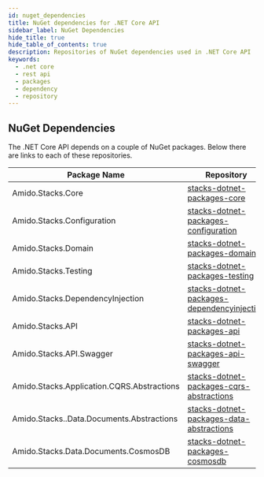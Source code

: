 ```yaml
---
id: nuget_dependencies
title: NuGet dependencies for .NET Core API
sidebar_label: NuGet Dependencies
hide_title: true
hide_table_of_contents: true
description: Repositories of NuGet dependencies used in .NET Core API
keywords:
  - .net core
  - rest api
  - packages
  - dependency
  - repository
---
```


## NuGet Dependencies

The .NET Core API depends on a couple of NuGet packages. Below there are links to each of these repositories.

| Package Name                               	| Repository                                                                                                        |
|--------------------------------------------	|-------------------------------------------------------------------------------------------------------------------|
| Amido.Stacks.Core                          	| [stacks-dotnet-packages-core](https://github.com/amido/stacks-dotnet-packages-core)                               |
| Amido.Stacks.Configuration                 	| [stacks-dotnet-packages-configuration](https://github.com/amido/stacks-dotnet-packages-configuration)             |
| Amido.Stacks.Domain                        	| [stacks-dotnet-packages-domain](https://github.com/amido/stacks-dotnet-packages-domain)                           |
| Amido.Stacks.Testing                       	| [stacks-dotnet-packages-testing](https://github.com/amido/stacks-dotnet-packages-testing)                         |
| Amido.Stacks.DependencyInjection           	| [stacks-dotnet-packages-dependencyinjection](https://github.com/amido/stacks-dotnet-packages-dependencyinjection) |
| Amido.Stacks.API                           	| [stacks-dotnet-packages-api](https://github.com/amido/stacks-dotnet-packages-api)                                 |
| Amido.Stacks.API.Swagger                   	| [stacks-dotnet-packages-api-swagger](https://github.com/amido/stacks-dotnet-packages-api-swagger)                 |
| Amido.Stacks.Application.CQRS.Abstractions 	| [stacks-dotnet-packages-cqrs-abstractions](https://github.com/amido/stacks-dotnet-packages-cqrs-abstractions)     |
| Amido.Stacks..Data.Documents.Abstractions  	| [stacks-dotnet-packages-data-abstractions](https://github.com/amido/stacks-dotnet-packages-data-abstractions)     |
| Amido.Stacks.Data.Documents.CosmosDB       	| [stacks-dotnet-packages-cosmosdb](https://github.com/amido/stacks-dotnet-packages-cosmosdb)                       |
